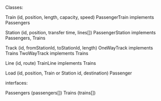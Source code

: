 Classes:

Train (id, position, length, capacity, speed)
    PassengerTrain implements Passengers


Station (id, position, transfer time, lines[])
    PassengerStation implements Passengers, Trains


Track (id, fromStationId, toStationId, length)
    OneWayTrack implements Trains
    TwoWayTrack implements Trains


Line (id, route)
    TrainLine implements Trains


Load (id, position, Train or Station id, destination)
    Passenger





interfaces:

Passengers (passengers[])
Trains (trains[])